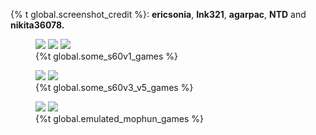 {% t global.screenshot_credit %}: **ericsonia**, **Ink321**, **agarpac**, **NTD** and **nikita36078.**

<figure class="third">
	<img src="/assets/shots/showreel.gif">
	<img src="/assets/shots/bia.png">
	<img src="/assets/shots/3ta.png">
	<figcaption>{%t global.some_s60v1_games %}</figcaption>
</figure>

<figure class="half">
	<img src="/assets/shots/creebies.png">
	<img src="/assets/shots/fifa.png">
	<figcaption>{%t global.some_s60v3_v5_games %}</figcaption>
</figure>

<figure class="half">
	<img src="/assets/shots/mophun.png">
	<img src="/assets/shots/mophun2.jpg">
	<figcaption>{%t global.emulated_mophun_games %}</figcaption>
</figure>
